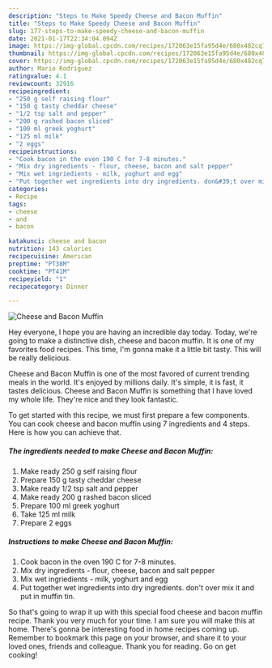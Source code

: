 ```yaml
---
description: "Steps to Make Speedy Cheese and Bacon Muffin"
title: "Steps to Make Speedy Cheese and Bacon Muffin"
slug: 177-steps-to-make-speedy-cheese-and-bacon-muffin
date: 2021-01-17T22:34:04.094Z
image: https://img-global.cpcdn.com/recipes/172063e15fa95d4e/680x482cq70/cheese-and-bacon-muffin-recipe-main-photo.jpg
thumbnail: https://img-global.cpcdn.com/recipes/172063e15fa95d4e/680x482cq70/cheese-and-bacon-muffin-recipe-main-photo.jpg
cover: https://img-global.cpcdn.com/recipes/172063e15fa95d4e/680x482cq70/cheese-and-bacon-muffin-recipe-main-photo.jpg
author: Mario Rodriguez
ratingvalue: 4.1
reviewcount: 32916
recipeingredient:
- "250 g self raising flour"
- "150 g tasty cheddar cheese"
- "1/2 tsp salt and pepper"
- "200 g rashed bacon sliced"
- "100 ml greek yoghurt"
- "125 ml milk"
- "2 eggs"
recipeinstructions:
- "Cook bacon in the oven 190 C for 7-8 minutes."
- "Mix dry ingredients - flour, cheese, bacon and salt pepper"
- "Mix wet ingriedients - milk, yoghurt and egg"
- "Put together wet ingredients into dry ingredients. don&#39;t over mix it and put in muffin tin."
categories:
- Recipe
tags:
- cheese
- and
- bacon

katakunci: cheese and bacon 
nutrition: 143 calories
recipecuisine: American
preptime: "PT38M"
cooktime: "PT41M"
recipeyield: "1"
recipecategory: Dinner

---
```



![Cheese and Bacon Muffin](https://img-global.cpcdn.com/recipes/172063e15fa95d4e/680x482cq70/cheese-and-bacon-muffin-recipe-main-photo.jpg)

Hey everyone, I hope you are having an incredible day today. Today, we're going to make a distinctive dish, cheese and bacon muffin. It is one of my favorites food recipes. This time, I'm gonna make it a little bit tasty. This will be really delicious.

Cheese and Bacon Muffin is one of the most favored of current trending meals in the world. It's enjoyed by millions daily. It's simple, it is fast, it tastes delicious. Cheese and Bacon Muffin is something that I have loved my whole life. They're nice and they look fantastic.




To get started with this recipe, we must first prepare a few components. You can cook cheese and bacon muffin using 7 ingredients and 4 steps. Here is how you can achieve that.

<!--inarticleads1-->

##### The ingredients needed to make Cheese and Bacon Muffin:

1. Make ready 250 g self raising flour
1. Prepare 150 g tasty cheddar cheese
1. Make ready 1/2 tsp salt and pepper
1. Make ready 200 g rashed bacon sliced
1. Prepare 100 ml greek yoghurt
1. Take 125 ml milk
1. Prepare 2 eggs




<!--inarticleads2-->

##### Instructions to make Cheese and Bacon Muffin:

1. Cook bacon in the oven 190 C for 7-8 minutes.
1. Mix dry ingredients - flour, cheese, bacon and salt pepper
1. Mix wet ingriedients - milk, yoghurt and egg
1. Put together wet ingredients into dry ingredients. don&#39;t over mix it and put in muffin tin.




So that's going to wrap it up with this special food cheese and bacon muffin recipe. Thank you very much for your time. I am sure you will make this at home. There's gonna be interesting food in home recipes coming up. Remember to bookmark this page on your browser, and share it to your loved ones, friends and colleague. Thank you for reading. Go on get cooking!
